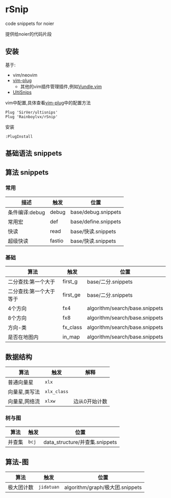 # rSnip

code snippets for noier

提供给noier的代码片段

## 安装

基于:

- vim/neovim
- [vim-plug](https://github.com/junegunn/vim-plug)
  - 其他的vim插件管理插件,例如[Vundle.vim](https://github.com/VundleVim/Vundle.vim)
- [UltiSnips](https://github.com/SirVer/ultisnips)

vim中配置,具体查看[vim-plug](https://github.com/junegunn/vim-plug#example)中的配置方法

```
Plug 'SirVer/ultisnips'
Plug 'Rainboylvx/rSnip'
```

安装
```
:PlugInstall
```

## 基础语法 snippets

## 算法 snippets

### 常用

| 描述           | 触发   | 位置                 |
|----------------|--------|----------------------|
| 条件编译:debug | debug  | base/debug.snippets  |
| 常用宏         | def    | base/define.snippets |
| 快读           | read   | base/快读.snippets   |
| 超级快读       | fastio | base/快读.snippets   |

### 基础

 | 算法                    | 触发     | 位置                           |
 |-------------------------|----------|--------------------------------|
 | 二分查找:第一个大于     | first_g  | base/二分.snippets             |
 | 二分查找:第一个大于等于 | first_ge | base/二分.snippets             |
 | 4个方向                 | fx4      | algorithm/search/base.snippets |
 | 8个方向                 | fx8      | algorithm/search/base.snippets |
 | 方向-类                 | fx_class | algorithm/search/base.snippets |
 | 是否在地图内            | in_map   | algorithm/search/base.snippets |

## 数据结构

| 算法          | 触发        | 解释          |
|---------------|-------------|---------------|
| 普通向量星    | `xlx`       |               |
| 向量星,类写法 | `xlx_class` |               |
| 向量星,网络流 | `xlxw`      | 边从0开始计数 |

### 树与图

| 算法   | 触发  | 位置                           |
|--------|-------|--------------------------------|
| 并查集 | `bcj` | data_structure/并查集.snippets |

## 算法-图

| 算法       | 触发       | 位置                            |
|------------|------------|---------------------------------|
| 极大团计数 | `jidatuan` | algorithm/graph/极大团.snippets |
